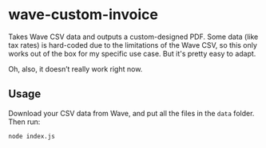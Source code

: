 # wave-custom-invoice

Takes Wave CSV data and outputs a custom-designed PDF. Some data (like tax rates) is hard-coded due to the limitations of the Wave CSV, so this only works out of the box for my specific use case. But it's pretty easy to adapt.

Oh, also, it doesn’t really work right now.

## Usage

Download your CSV data from Wave, and put all the files in the `data` folder. Then run:

```
node index.js
```
